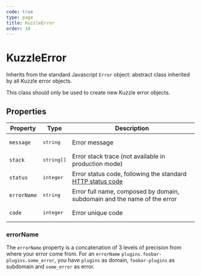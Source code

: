 ```yaml
---
code: true
type: page
title: KuzzleError
order: 10
---
```


# KuzzleError



Inherits from the standard Javascript `Error` object: abstract class inherited by all Kuzzle error objects.

This class should only be used to create new Kuzzle error objects.

## Properties

| Property   | Type                | Description                                                                                                           |
| ---------- | ------------------- | --------------------------------------------------------------------------------------------------------------------- |
| `message`  | <pre>string</pre>   | Error message                                                                                                         |
| `stack`    | <pre>string[]</pre> | Error stack trace (not available in production mode)                                                                  |
| `status`   | <pre>integer</pre>  | Error status code, following the standard [HTTP status code](https://en.wikipedia.org/wiki/List_of_HTTP_status_codes) 
| `errorName`| <pre>string</pre>   | Error full name, composed by domain, subdomain and the name of the error |
| `code`     | <pre>integer</pre>  | Error unique code |

### errorName

The `errorName` property is a concatenation of 3 levels of precision from where your error come from.
For an `errorName` `plugins.foobar-plugins.some_error`, you have `plugins` as domain, `foobar-plugins` as subdomain and `some_error` as error.